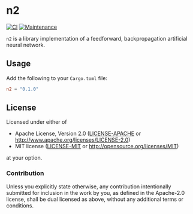 # n2

[![CI]][workflow]
[![Maintenance]][repo]

[CI]: https://github.com/nerosnm/n2/actions/workflows/ci.yml/badge.svg?branch=master
[workflow]: https://github.com/nerosnm/n2/actions/workflows/ci.yml
[Maintenance]: https://img.shields.io/badge/maintenance-actively--developed-brightgreen.svg
[repo]: https://github.com/nerosnm/n2

`n2` is a library implementation of a feedforward, backpropagation artificial neural network.

## Usage

Add the following to your `Cargo.toml` file:

```toml
n2 = "0.1.0"
```

## License

Licensed under either of

- Apache License, Version 2.0 ([LICENSE-APACHE](LICENSE-APACHE) or 
  http://www.apache.org/licenses/LICENSE-2.0)
- MIT license ([LICENSE-MIT](LICENSE-MIT) or http://opensource.org/licenses/MIT)

at your option.

### Contribution

Unless you explicitly state otherwise, any contribution intentionally submitted for inclusion in the 
work by you, as defined in the Apache-2.0 license, shall be dual licensed as above, without any 
additional terms or conditions.
